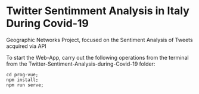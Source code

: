 # Twitter Sentimment Analysis in Italy During Covid-19

Geographic Networks Project, focused on the Sentiment Analysis of Tweets acquired via API




To start the Web-App, carry out the following operations from the terminal from the Twitter-Sentiment-Analysis-during-Covid-19 folder:

```
cd prog-vue;
npm install;
npm run serve;
```
